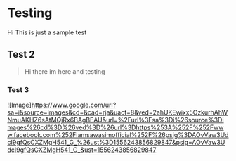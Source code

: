 # Testing
Hi This is just a sample test 

## Test 2

>Hi there im here and testing

### Test 3

![Image]https://www.google.com/url?sa=i&source=images&cd=&cad=rja&uact=8&ved=2ahUKEwixx5OzkurhAhWNmuAKHZ6sAtMQjRx6BAgBEAU&url=%2Furl%3Fsa%3Di%26source%3Dimages%26cd%3D%26ved%3D%26url%3Dhttps%253A%252F%252Fwww.facebook.com%252Fiamsawasimofficial%252F%26psig%3DAOvVaw3UdcI9gfQsCXZMgH541_G_%26ust%3D1556243856829847&psig=AOvVaw3UdcI9gfQsCXZMgH541_G_&ust=1556243856829847
